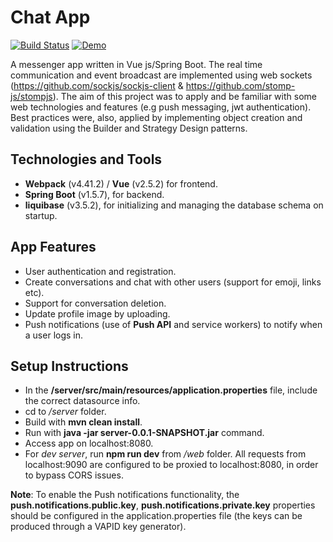 # Chat App

[![Build Status](https://travis-ci.org/jzProg/chat-app.svg?branch=master)](https://travis-ci.org/jzProg/chat-app/)
[![Demo](https://img.shields.io/badge/demo-online-green.svg)](https://jz-chat-app.herokuapp.com/)

 A messenger app written in Vue js/Spring Boot. The real time communication and event broadcast are implemented using web sockets (https://github.com/sockjs/sockjs-client & https://github.com/stomp-js/stompjs). The aim of this project was to apply and be familiar with some web technologies and features (e.g push messaging, jwt authentication). Best practices were, also, applied by implementing object creation and validation using the Builder and Strategy Design patterns.

## Technologies and Tools

- **Webpack** (v4.41.2) / **Vue** (v2.5.2) for frontend.
- **Spring Boot** (v1.5.7), for backend.
- **liquibase** (v3.5.2), for initializing and managing the database schema on startup.

## App Features

  - User authentication and registration.
  - Create conversations and chat with other users (support for emoji, links etc).
  - Support for conversation deletion.
  - Update profile image by uploading.
  - Push notifications (use of **Push API** and service workers) to notify when a user logs in.

## Setup Instructions

- In the **/server/src/main/resources/application.properties** file, include the correct datasource info.
- cd to */server* folder.
- Build with **mvn clean install**.
- Run with **java -jar server-0.0.1-SNAPSHOT.jar** command.
- Access app on localhost:8080. 
- For *dev server*, run **npm run dev** from */web* folder. All requests from localhost:9090 are configured to be proxied to localhost:8080, in order to bypass CORS issues.

**Note**: To enable the Push notifications functionality, the **push.notifications.public.key**, **push.notifications.private.key** properties should be configured in the application.properties file (the keys can be produced through a VAPID key generator).
